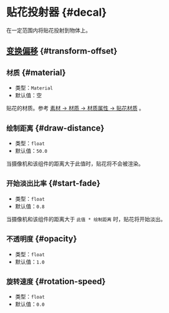 # 贴花投射器 {#decal}

在一定范围内将贴花投射到物体上。

## [变换偏移](item#变换偏移) {#transform-offset}

## `材质` {#material}

- 类型：`Material`
- 默认值：空

贴花的材质。参考 [素材 → 材质 → 材质属性 → 贴花材质](../assets#材质属性) 。

## `绘制距离` {#draw-distance}

- 类型：`float`
- 默认值：`50.0`

当摄像机和该组件的距离大于此值时，贴花将不会被渲染。

## `开始淡出比率` {#start-fade}

- 类型：`float`
- 默认值：`0.8`

当摄像机和该组件的距离大于 `此值 * 绘制距离` 时，贴花将开始淡出。

## `不透明度` {#opacity}

- 类型：`float`
- 默认值：`1.0`

## `旋转速度` {#rotation-speed}

- 类型：`float`
- 默认值：`0.0`
